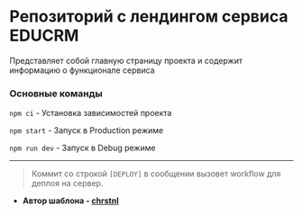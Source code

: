 # Репозиторий с лендингом сервиса EDUCRM 

Представляет собой главную страницу проекта и содержит информацию о функционале сервиса

### Основные команды

`npm ci` - Установка зависимостей проекта

`npm start` - Запуск в Production режиме


`npm run dev` - Запуск в Debug режиме

---

> Коммит со строкой `[DEPLOY]` в сообщении вызовет workflow для деплоя на сервер.

- **Автор шаблона - [chrstnl](https://chrstnl.com/)**
